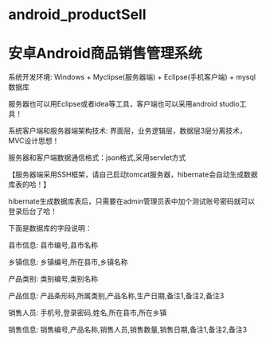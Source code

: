 # android_productSell
# 安卓Android商品销售管理系统

系统开发环境: Windows + Myclipse(服务器端) + Eclipse(手机客户端) + mysql数据库

服务器也可以用Eclipse或者idea等工具，客户端也可以采用android studio工具！

系统客户端和服务器端架构技术: 界面层，业务逻辑层，数据层3层分离技术，MVC设计思想！

服务器和客户端数据通信格式：json格式,采用servlet方式

【服务器端采用SSH框架，请自己启动tomcat服务器，hibernate会自动生成数据库表的哈！】

hibernate生成数据库表后，只需要在admin管理员表中加个测试账号密码就可以登录后台了哈！

下面是数据库的字段说明：

县市信息: 县市编号,县市名称

乡镇信息: 乡镇编号,所在县市,乡镇名称

产品类别: 类别编号,类别名称

产品信息: 产品条形码,所属类别,产品名称,生产日期,备注1,备注2,备注3

销售人员: 手机号,登录密码,姓名,所在县市,所在乡镇

销售信息: 销售编号,产品名称,销售人员,销售数量,销售日期,备注1,备注2,备注3
